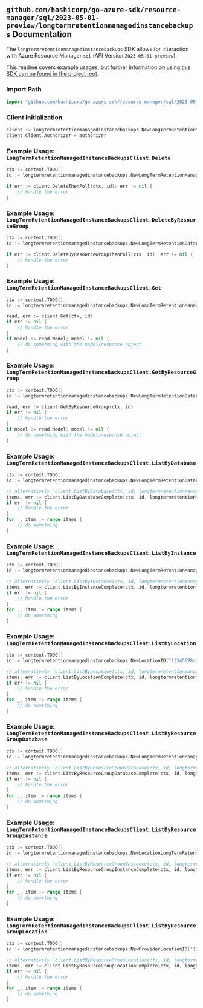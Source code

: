 
## `github.com/hashicorp/go-azure-sdk/resource-manager/sql/2023-05-01-preview/longtermretentionmanagedinstancebackups` Documentation

The `longtermretentionmanagedinstancebackups` SDK allows for interaction with Azure Resource Manager `sql` (API Version `2023-05-01-preview`).

This readme covers example usages, but further information on [using this SDK can be found in the project root](https://github.com/hashicorp/go-azure-sdk/tree/main/docs).

### Import Path

```go
import "github.com/hashicorp/go-azure-sdk/resource-manager/sql/2023-05-01-preview/longtermretentionmanagedinstancebackups"
```


### Client Initialization

```go
client := longtermretentionmanagedinstancebackups.NewLongTermRetentionManagedInstanceBackupsClientWithBaseURI("https://management.azure.com")
client.Client.Authorizer = authorizer
```


### Example Usage: `LongTermRetentionManagedInstanceBackupsClient.Delete`

```go
ctx := context.TODO()
id := longtermretentionmanagedinstancebackups.NewLongTermRetentionManagedInstanceBackupID("12345678-1234-9876-4563-123456789012", "locationValue", "longTermRetentionManagedInstanceValue", "longTermRetentionDatabaseValue", "longTermRetentionManagedInstanceBackupValue")

if err := client.DeleteThenPoll(ctx, id); err != nil {
	// handle the error
}
```


### Example Usage: `LongTermRetentionManagedInstanceBackupsClient.DeleteByResourceGroup`

```go
ctx := context.TODO()
id := longtermretentionmanagedinstancebackups.NewLongTermRetentionDatabaseLongTermRetentionManagedInstanceBackupID("12345678-1234-9876-4563-123456789012", "example-resource-group", "locationValue", "longTermRetentionManagedInstanceValue", "longTermRetentionDatabaseValue", "longTermRetentionManagedInstanceBackupValue")

if err := client.DeleteByResourceGroupThenPoll(ctx, id); err != nil {
	// handle the error
}
```


### Example Usage: `LongTermRetentionManagedInstanceBackupsClient.Get`

```go
ctx := context.TODO()
id := longtermretentionmanagedinstancebackups.NewLongTermRetentionManagedInstanceBackupID("12345678-1234-9876-4563-123456789012", "locationValue", "longTermRetentionManagedInstanceValue", "longTermRetentionDatabaseValue", "longTermRetentionManagedInstanceBackupValue")

read, err := client.Get(ctx, id)
if err != nil {
	// handle the error
}
if model := read.Model; model != nil {
	// do something with the model/response object
}
```


### Example Usage: `LongTermRetentionManagedInstanceBackupsClient.GetByResourceGroup`

```go
ctx := context.TODO()
id := longtermretentionmanagedinstancebackups.NewLongTermRetentionDatabaseLongTermRetentionManagedInstanceBackupID("12345678-1234-9876-4563-123456789012", "example-resource-group", "locationValue", "longTermRetentionManagedInstanceValue", "longTermRetentionDatabaseValue", "longTermRetentionManagedInstanceBackupValue")

read, err := client.GetByResourceGroup(ctx, id)
if err != nil {
	// handle the error
}
if model := read.Model; model != nil {
	// do something with the model/response object
}
```


### Example Usage: `LongTermRetentionManagedInstanceBackupsClient.ListByDatabase`

```go
ctx := context.TODO()
id := longtermretentionmanagedinstancebackups.NewLongTermRetentionDatabaseID("12345678-1234-9876-4563-123456789012", "locationValue", "longTermRetentionManagedInstanceValue", "longTermRetentionDatabaseValue")

// alternatively `client.ListByDatabase(ctx, id, longtermretentionmanagedinstancebackups.DefaultListByDatabaseOperationOptions())` can be used to do batched pagination
items, err := client.ListByDatabaseComplete(ctx, id, longtermretentionmanagedinstancebackups.DefaultListByDatabaseOperationOptions())
if err != nil {
	// handle the error
}
for _, item := range items {
	// do something
}
```


### Example Usage: `LongTermRetentionManagedInstanceBackupsClient.ListByInstance`

```go
ctx := context.TODO()
id := longtermretentionmanagedinstancebackups.NewLongTermRetentionManagedInstanceID("12345678-1234-9876-4563-123456789012", "locationValue", "longTermRetentionManagedInstanceValue")

// alternatively `client.ListByInstance(ctx, id, longtermretentionmanagedinstancebackups.DefaultListByInstanceOperationOptions())` can be used to do batched pagination
items, err := client.ListByInstanceComplete(ctx, id, longtermretentionmanagedinstancebackups.DefaultListByInstanceOperationOptions())
if err != nil {
	// handle the error
}
for _, item := range items {
	// do something
}
```


### Example Usage: `LongTermRetentionManagedInstanceBackupsClient.ListByLocation`

```go
ctx := context.TODO()
id := longtermretentionmanagedinstancebackups.NewLocationID("12345678-1234-9876-4563-123456789012", "locationValue")

// alternatively `client.ListByLocation(ctx, id, longtermretentionmanagedinstancebackups.DefaultListByLocationOperationOptions())` can be used to do batched pagination
items, err := client.ListByLocationComplete(ctx, id, longtermretentionmanagedinstancebackups.DefaultListByLocationOperationOptions())
if err != nil {
	// handle the error
}
for _, item := range items {
	// do something
}
```


### Example Usage: `LongTermRetentionManagedInstanceBackupsClient.ListByResourceGroupDatabase`

```go
ctx := context.TODO()
id := longtermretentionmanagedinstancebackups.NewLongTermRetentionManagedInstanceLongTermRetentionDatabaseID("12345678-1234-9876-4563-123456789012", "example-resource-group", "locationValue", "longTermRetentionManagedInstanceValue", "longTermRetentionDatabaseValue")

// alternatively `client.ListByResourceGroupDatabase(ctx, id, longtermretentionmanagedinstancebackups.DefaultListByResourceGroupDatabaseOperationOptions())` can be used to do batched pagination
items, err := client.ListByResourceGroupDatabaseComplete(ctx, id, longtermretentionmanagedinstancebackups.DefaultListByResourceGroupDatabaseOperationOptions())
if err != nil {
	// handle the error
}
for _, item := range items {
	// do something
}
```


### Example Usage: `LongTermRetentionManagedInstanceBackupsClient.ListByResourceGroupInstance`

```go
ctx := context.TODO()
id := longtermretentionmanagedinstancebackups.NewLocationLongTermRetentionManagedInstanceID("12345678-1234-9876-4563-123456789012", "example-resource-group", "locationValue", "longTermRetentionManagedInstanceValue")

// alternatively `client.ListByResourceGroupInstance(ctx, id, longtermretentionmanagedinstancebackups.DefaultListByResourceGroupInstanceOperationOptions())` can be used to do batched pagination
items, err := client.ListByResourceGroupInstanceComplete(ctx, id, longtermretentionmanagedinstancebackups.DefaultListByResourceGroupInstanceOperationOptions())
if err != nil {
	// handle the error
}
for _, item := range items {
	// do something
}
```


### Example Usage: `LongTermRetentionManagedInstanceBackupsClient.ListByResourceGroupLocation`

```go
ctx := context.TODO()
id := longtermretentionmanagedinstancebackups.NewProviderLocationID("12345678-1234-9876-4563-123456789012", "example-resource-group", "locationValue")

// alternatively `client.ListByResourceGroupLocation(ctx, id, longtermretentionmanagedinstancebackups.DefaultListByResourceGroupLocationOperationOptions())` can be used to do batched pagination
items, err := client.ListByResourceGroupLocationComplete(ctx, id, longtermretentionmanagedinstancebackups.DefaultListByResourceGroupLocationOperationOptions())
if err != nil {
	// handle the error
}
for _, item := range items {
	// do something
}
```

